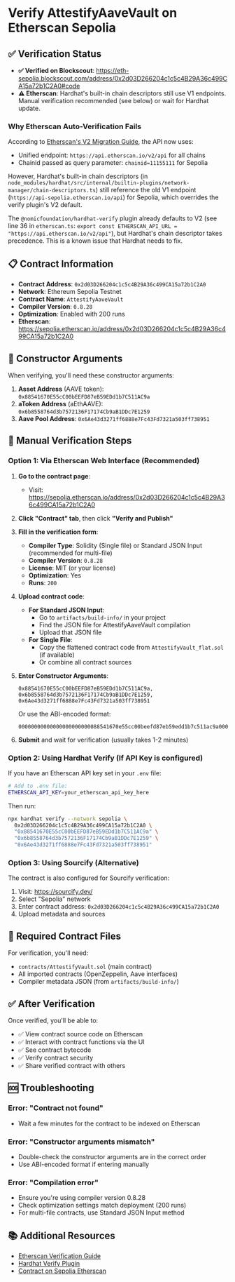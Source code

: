 # Verify AttestifyAaveVault on Etherscan Sepolia

## ✅ Verification Status

- **✅ Verified on Blockscout**: https://eth-sepolia.blockscout.com/address/0x2d03D266204c1c5c4B29A36c499CA15a72b1C2A0#code
- **⚠️ Etherscan**: Hardhat's built-in chain descriptors still use V1 endpoints. Manual verification recommended (see below) or wait for Hardhat update.

### Why Etherscan Auto-Verification Fails

According to [Etherscan's V2 Migration Guide](https://docs.etherscan.io/v2-migration), the API now uses:
- Unified endpoint: `https://api.etherscan.io/v2/api` for all chains
- Chainid passed as query parameter: `chainid=11155111` for Sepolia

However, Hardhat's built-in chain descriptors (in `node_modules/hardhat/src/internal/builtin-plugins/network-manager/chain-descriptors.ts`) still reference the old V1 endpoint (`https://api-sepolia.etherscan.io/api`) for Sepolia, which overrides the verify plugin's V2 default.

The `@nomicfoundation/hardhat-verify` plugin already defaults to V2 (see line 36 in `etherscan.ts`: `export const ETHERSCAN_API_URL = "https://api.etherscan.io/v2/api"`), but Hardhat's chain descriptor takes precedence. This is a known issue that Hardhat needs to fix.

## 📋 Contract Information

- **Contract Address**: `0x2d03D266204c1c5c4B29A36c499CA15a72b1C2A0`
- **Network**: Ethereum Sepolia Testnet
- **Contract Name**: `AttestifyAaveVault`
- **Compiler Version**: `0.8.28`
- **Optimization**: Enabled with 200 runs
- **Etherscan**: https://sepolia.etherscan.io/address/0x2d03D266204c1c5c4B29A36c499CA15a72b1C2A0

## 🔧 Constructor Arguments

When verifying, you'll need these constructor arguments:

1. **Asset Address** (AAVE token): `0x88541670E55cC00bEEFD87eB59EDd1b7C511AC9a`
2. **aToken Address** (aEthAAVE): `0x6b8558764d3b7572136F17174Cb9aB1DDc7E1259`
3. **Aave Pool Address**: `0x6Ae43d3271ff6888e7Fc43Fd7321a503ff738951`

## 📝 Manual Verification Steps

### Option 1: Via Etherscan Web Interface (Recommended)

1. **Go to the contract page**:
   - Visit: https://sepolia.etherscan.io/address/0x2d03D266204c1c5c4B29A36c499CA15a72b1C2A0

2. **Click "Contract" tab**, then click **"Verify and Publish"**

3. **Fill in the verification form**:
   - **Compiler Type**: Solidity (Single file) or Standard JSON Input (recommended for multi-file)
   - **Compiler Version**: `0.8.28`
   - **License**: MIT (or your license)
   - **Optimization**: Yes
   - **Runs**: `200`

4. **Upload contract code**:
   - **For Standard JSON Input**:
     - Go to `artifacts/build-info/` in your project
     - Find the JSON file for AttestifyAaveVault compilation
     - Upload that JSON file
   - **For Single File**:
     - Copy the flattened contract code from `AttestifyVault_flat.sol` (if available)
     - Or combine all contract sources

5. **Enter Constructor Arguments**:
   ```
   0x88541670E55cC00bEEFD87eB59EDd1b7C511AC9a,
   0x6b8558764d3b7572136F17174Cb9aB1DDc7E1259,
   0x6Ae43d3271ff6888e7Fc43Fd7321a503ff738951
   ```
   
   Or use the ABI-encoded format:
   ```
   00000000000000000000000088541670e55cc00beefd87eb59edd1b7c511ac9a0000000000000000000000006b8558764d3b7572136f17174cb9ab1ddc7e12590000000000000000000000006ae43d3271ff6888e7fc43fd7321a503ff738951
   ```

6. **Submit** and wait for verification (usually takes 1-2 minutes)

### Option 2: Using Hardhat Verify (If API Key is configured)

If you have an Etherscan API key set in your `.env` file:

```bash
# Add to .env file:
ETHERSCAN_API_KEY=your_etherscan_api_key_here
```

Then run:
```bash
npx hardhat verify --network sepolia \
  0x2d03D266204c1c5c4B29A36c499CA15a72b1C2A0 \
  "0x88541670E55cC00bEEFD87eB59EDd1b7C511AC9a" \
  "0x6b8558764d3b7572136F17174Cb9aB1DDc7E1259" \
  "0x6Ae43d3271ff6888e7Fc43Fd7321a503ff738951"
```

### Option 3: Using Sourcify (Alternative)

The contract is also configured for Sourcify verification:

1. Visit: https://sourcify.dev/
2. Select "Sepolia" network
3. Enter contract address: `0x2d03D266204c1c5c4B29A36c499CA15a72b1C2A0`
4. Upload metadata and sources

## 🔗 Required Contract Files

For verification, you'll need:
- `contracts/AttestifyVault.sol` (main contract)
- All imported contracts (OpenZeppelin, Aave interfaces)
- Compiler metadata JSON (from `artifacts/build-info/`)

## ✅ After Verification

Once verified, you'll be able to:
- ✅ View contract source code on Etherscan
- ✅ Interact with contract functions via the UI
- ✅ See contract bytecode
- ✅ Verify contract security
- ✅ Share verified contract with others

## 🆘 Troubleshooting

### Error: "Contract not found"
- Wait a few minutes for the contract to be indexed on Etherscan

### Error: "Constructor arguments mismatch"
- Double-check the constructor arguments are in the correct order
- Use ABI-encoded format if entering manually

### Error: "Compilation error"
- Ensure you're using compiler version 0.8.28
- Check optimization settings match deployment (200 runs)
- For multi-file contracts, use Standard JSON Input method

## 📚 Additional Resources

- [Etherscan Verification Guide](https://docs.etherscan.io/getting-started/verifying-contracts-programmatically)
- [Hardhat Verify Plugin](https://hardhat.org/hardhat-runner/plugins/nomicfoundation-hardhat-verify)
- [Contract on Sepolia Etherscan](https://sepolia.etherscan.io/address/0x2d03D266204c1c5c4B29A36c499CA15a72b1C2A0)

